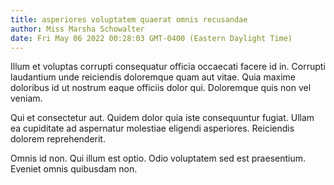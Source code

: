 ```yaml
---
title: asperiores voluptatem quaerat omnis recusandae
author: Miss Marsha Schowalter
date: Fri May 06 2022 00:28:03 GMT-0400 (Eastern Daylight Time)
---
```

Illum et voluptas corrupti consequatur officia occaecati facere id in. Corrupti laudantium unde reiciendis doloremque quam aut vitae. Quia maxime doloribus id ut nostrum eaque officiis dolor qui. Doloremque quis non vel veniam.

 Qui et consectetur aut. Quidem dolor quia iste consequuntur fugiat. Ullam ea cupiditate ad aspernatur molestiae eligendi asperiores. Reiciendis dolorem reprehenderit.

 Omnis id non. Qui illum est optio. Odio voluptatem sed est praesentium. Eveniet omnis quibusdam non.